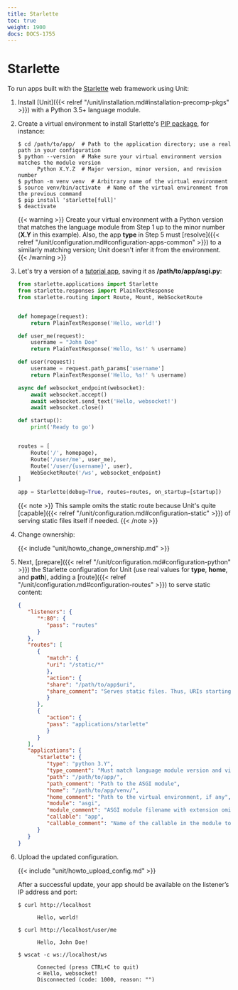 ```yaml
---
title: Starlette
toc: true
weight: 1900
docs: DOCS-1755
---
```


# Starlette

To run apps built with the [Starlette](https://www.starlette.io) web
framework using Unit:

1. Install [Unit]({{< relref "/unit/installation.md#installation-precomp-pkgs" >}}) with a Python 3.5+ language module.

2. Create a virtual environment to install Starlette's
   [PIP package](https://www.starlette.io/#installation), for
   instance:

   ```console
   $ cd /path/to/app/  # Path to the application directory; use a real path in your configuration
   $ python --version  # Make sure your virtual environment version matches the module version
         Python X.Y.Z  # Major version, minor version, and revision number
   $ python -m venv venv  # Arbitrary name of the virtual environment
   $ source venv/bin/activate  # Name of the virtual environment from the previous command
   $ pip install 'starlette[full]'
   $ deactivate
   ```

   {{< warning >}}
   Create your virtual environment with a Python version that matches the
   language module from Step 1 up to the minor number (**X.Y** in
   this example). Also, the app **type** in Step 5 must
   [resolve]({{< relref "/unit/configuration.md#configuration-apps-common" >}})
   to a similarly matching version; Unit doesn't infer it from the environment.
   {{< /warning >}}

3. Let's try a version of a [tutorial app](https://www.starlette.io/applications/),
   saving it as **/path/to/app/asgi.py**:

   ```python
   from starlette.applications import Starlette
   from starlette.responses import PlainTextResponse
   from starlette.routing import Route, Mount, WebSocketRoute


   def homepage(request):
       return PlainTextResponse('Hello, world!')

   def user_me(request):
       username = "John Doe"
       return PlainTextResponse('Hello, %s!' % username)

   def user(request):
       username = request.path_params['username']
       return PlainTextResponse('Hello, %s!' % username)

   async def websocket_endpoint(websocket):
       await websocket.accept()
       await websocket.send_text('Hello, websocket!')
       await websocket.close()

   def startup():
       print('Ready to go')


   routes = [
       Route('/', homepage),
       Route('/user/me', user_me),
       Route('/user/{username}', user),
       WebSocketRoute('/ws', websocket_endpoint)
   ]

   app = Starlette(debug=True, routes=routes, on_startup=[startup])
   ```

   {{< note >}}
   This sample omits the static route because Unit's quite
   [capable]({{< relref "/unit/configuration.md#configuration-static" >}})
   of serving static files itself if needed.
   {{< /note >}}

4. Change ownership:

   {{< include "unit/howto_change_ownership.md" >}}


5. Next, [prepare]({{< relref "/unit/configuration.md#configuration-python" >}}) the Starlette configuration for Unit
   (use real values for **type**, **home**, and **path**), adding a
   [route]({{< relref "/unit/configuration.md#configuration-routes" >}}) to serve static content:

   ```json
   {
      "listeners": {
         "*:80": {
            "pass": "routes"
         }
      },
      "routes": [
         {
            "match": {
            "uri": "/static/*"
            },
            "action": {
            "share": "/path/to/app$uri",
            "share_comment": "Serves static files. Thus, URIs starting with /static/ are served from /path/to/app/static/; use a real path in your configuration"
            }
         },
         {
            "action": {
            "pass": "applications/starlette"
            }
         }
      ],
      "applications": {
         "starlette": {
            "type": "python 3.Y",
            "type_comment": "Must match language module version and virtual environment version",
            "path": "/path/to/app/",
            "path_comment": "Path to the ASGI module",
            "home": "/path/to/app/venv/",
            "home_comment": "Path to the virtual environment, if any",
            "module": "asgi",
            "module_comment": "ASGI module filename with extension omitted",
            "callable": "app",
            "callable_comment": "Name of the callable in the module to run"
         }
      }
   }
   ```

6. Upload the updated configuration.

   {{< include "unit/howto_upload_config.md" >}}

   After a successful update, your app should be available on the listener’s IP
   address and port:

   ```console
   $ curl http://localhost

         Hello, world!
   ```

   ```console
   $ curl http://localhost/user/me

         Hello, John Doe!
   ```

   ```console
   $ wscat -c ws://localhost/ws

         Connected (press CTRL+C to quit)
         < Hello, websocket!
         Disconnected (code: 1000, reason: "")
   ```
